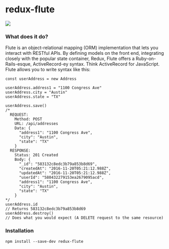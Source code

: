 # redux-flute
![](https://circleci.com/gh/kyleramirez/flute.svg?style=shield&circle-token=f96dcd523b80bba77a924ec8d293eb47c0934bd5)

### What does it do?
Flute is an object-relational mapping (ORM) implementation that lets you interact with RESTful APIs. By defining models on the front end, integrating closely with the popular state container, Redux, Flute offers a Ruby-on-Rails-esque, ActiveRecord-ey syntax. Think ActiveRecord for JavaScript. Flute allows you to write syntax like this:

    const userAddress = new Address

    userAddress.address1 = "1100 Congress Ave"
    userAddress.city = "Austin"
    userAddress.state = "TX"

    userAddress.save()
    /* 
      REQUEST:
        Method: POST 
        URL: /api/addresses
        Data: {
          "address1": "1100 Congress Ave",
          "city": "Austin",
          "state": "TX"
        }
      RESPONSE:
      	Status: 201 Created
        Body: {
		  "_id": "583132c8edc3b79a853b8d69",
          "createdAt": "2016-11-20T05:21:12.988Z",
          "updatedAt": "2016-11-20T05:21:12.988Z",
		  "userId": "580432279153ea2679095acd",
          "address1": "1100 Congress Ave",
          "city": "Austin",
          "state": "TX"
        }
    */
    userAddress.id
    // Returns 583132c8edc3b79a853b8d69
    userAddress.destroy()
    // Does what you would expect (A DELETE request to the same resource)

### Installation

    npm install --save-dev redux-flute
    
